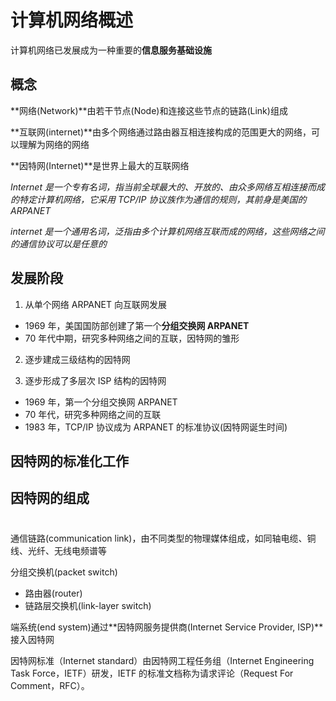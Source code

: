 # 计算机网络概述

计算机网络已发展成为一种重要的**信息服务基础设施**

## 概念

**网络(Network)**由若干节点(Node)和连接这些节点的链路(Link)组成

**互联网(internet)**由多个网络通过路由器互相连接构成的范围更大的网络，可以理解为网络的网络

**因特网(Internet)**是世界上最大的互联网络

*Internet 是一个专有名词，指当前全球最大的、开放的、由众多网络互相连接而成的特定计算机网络，它采用 TCP/IP 协议族作为通信的规则，其前身是美国的 ARPANET*

*internet 是一个通用名词，泛指由多个计算机网络互联而成的网络，这些网络之间的通信协议可以是任意的*

## 发展阶段

1. 从单个网络 ARPANET 向互联网发展
  - 1969 年，美国国防部创建了第一个**分组交换网 ARPANET**
  - 70 年代中期，研究多种网络之间的互联，因特网的雏形
2. 逐步建成三级结构的因特网

3. 逐步形成了多层次 ISP 结构的因特网

- 1969 年，第一个分组交换网 ARPANET
- 70 年代，研究多种网络之间的互联
- 1983 年，TCP/IP 协议成为 ARPANET 的标准协议(因特网诞生时间)

## 因特网的标准化工作

## 因特网的组成


#
通信链路(communication link)，由不同类型的物理媒体组成，如同轴电缆、铜线、光纤、无线电频谱等

分组交换机(packet switch)
  - 路由器(router)
  - 链路层交换机(link-layer switch)

端系统(end system)通过**因特网服务提供商(Internet Service Provider, ISP)**接入因特网

因特网标准（Internet standard）由因特网工程任务组（Internet Engineering Task Force，IETF）研发，IETF 的标准文档称为请求评论（Request For Comment，RFC）。